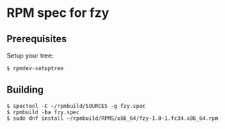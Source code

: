 # RPM spec for fzy

## Prerequisites

Setup your tree:
```
$ rpmdev-setuptree
```

## Building

```
$ spectool -C ~/rpmbuild/SOURCES -g fzy.spec
$ rpmbuild -ba fzy.spec
$ sudo dnf install ~/rpmbuild/RPMS/x86_64/fzy-1.0-1.fc34.x86_64.rpm
```
